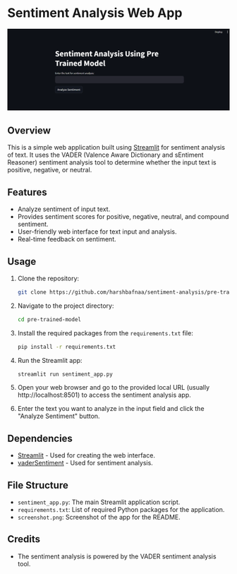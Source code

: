 # Sentiment Analysis Web App

![Sentiment Analysis App](screenshot.png)

## Overview

This is a simple web application built using [Streamlit](https://streamlit.io/) for sentiment analysis of text. It uses the VADER (Valence Aware Dictionary and sEntiment Reasoner) sentiment analysis tool to determine whether the input text is positive, negative, or neutral.

## Features

- Analyze sentiment of input text.
- Provides sentiment scores for positive, negative, neutral, and compound sentiment.
- User-friendly web interface for text input and analysis.
- Real-time feedback on sentiment.

## Usage

1. Clone the repository:

   ```bash
   git clone https://github.com/harshbafnaa/sentiment-analysis/pre-trained-model.git
   ```

2. Navigate to the project directory:

   ```bash
   cd pre-trained-model
   ```

3. Install the required packages from the `requirements.txt` file:

   ```bash
   pip install -r requirements.txt
   ```

4. Run the Streamlit app:

   ```bash
   streamlit run sentiment_app.py
   ```

5. Open your web browser and go to the provided local URL (usually http://localhost:8501) to access the sentiment analysis app.

6. Enter the text you want to analyze in the input field and click the "Analyze Sentiment" button.

## Dependencies

- [Streamlit](https://streamlit.io/) - Used for creating the web interface.
- [vaderSentiment](https://github.com/cjhutto/vaderSentiment) - Used for sentiment analysis.

## File Structure

- `sentiment_app.py`: The main Streamlit application script.
- `requirements.txt`: List of required Python packages for the application.
- `screenshot.png`: Screenshot of the app for the README.

## Credits

- The sentiment analysis is powered by the VADER sentiment analysis tool.
